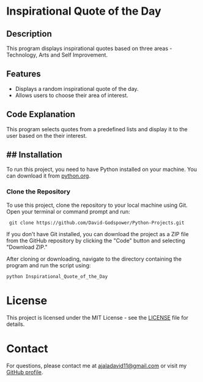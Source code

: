 # Inspirational Quote of the Day

## Description
This program displays inspirational quotes based on three areas - Technology, Arts and Self Improvement.

## Features
- Displays a random inspirational quote of the day.
- Allows users to choose their area of interest.

## Code Explanation 
This program selects quotes from a predefined lists and display it to the user based on the their interest.

## ## Installation
To run this project, you need to have Python installed on your machine. You can download it from [python.org](https://www.python.org/downloads/).

### Clone the Repository
To use this project, clone the repository to your local machine using Git. Open your terminal or command prompt and run:

`
git clone https://github.com/David-Godspower/Python-Projects.git`

If you don't have Git installed, you can download the project as a ZIP file from the GitHub repository by clicking the "Code" button and selecting "Download ZIP."

After cloning or downloading, navigate to the directory containing the program and run the script using:

`python Inspirational_Quote_of_the_Day`

# License

This project is licensed under the MIT License - see the [LICENSE](LICENSE) file for details.

# Contact

For questions, please contact me at ajaladavid11@gmail.com or visit my [GitHub profile](https://github.com/David-Godspower).
